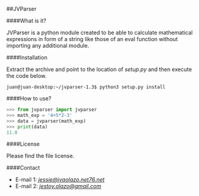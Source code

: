 ##JVParser

####What is it?

JVParser is a python module created to be able to calculate
mathematical expressions in form of a string like those of 
an eval function without importing any additional module.

####Installation

Extract the archive and point to the location of *setup.py*
and then execute the code below.

`juan@juan-desktop:~/jvparser-1.3$ python3 setup.py install`

####How to use?

```Python
>>> from jvparser import jvparser
>>> math_exp = '4+5*2-3'
>>> data = jvparser(math_exp)
>>> print(data)
11.0
```

####License

Please find the file license.

####Contact

* E-mail 1: *jessie@jvaolazo.net76.net*
* E-mail 2: *jestoy.olazo@gmail.com*